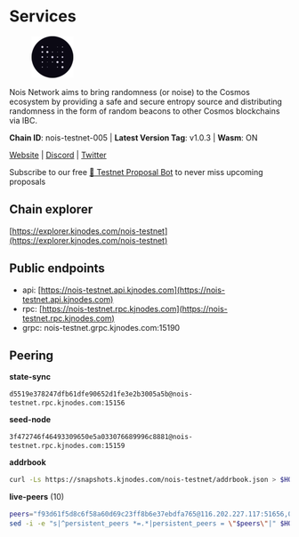 # Services

<figure><img src="https://raw.githubusercontent.com/kj89/cosmos-images/main/logos/nois.png" alt=""><figcaption></figcaption></figure>

Nois Network aims to bring randomness (or noise)  to the Cosmos ecosystem by providing a safe and  secure entropy source and distributing randomness  in the form of random beacons to other Cosmos blockchains via IBC.

**Chain ID**: nois-testnet-005 | **Latest Version Tag**: v1.0.3 | **Wasm**: ON

[Website](https://nois.network) | [Discord](https://discord.gg/dHdpwtEb6F) | [Twitter](https://twitter.com/NoisRNG)



Subscribe to our free [🤖 Testnet Proposal Bot](https://t.me/kjnodes_testnet_proposal_bot) to never miss upcoming proposals


## Chain explorer
[https://explorer.kjnodes.com/nois-testnet](https://explorer.kjnodes.com/nois-testnet)

## Public endpoints

* api: [https://nois-testnet.api.kjnodes.com](https://nois-testnet.api.kjnodes.com)
* rpc: [https://nois-testnet.rpc.kjnodes.com](https://nois-testnet.rpc.kjnodes.com)
* grpc: nois-testnet.grpc.kjnodes.com:15190

## Peering

**state-sync**

```text
d5519e378247dfb61dfe90652d1fe3e2b3005a5b@nois-testnet.rpc.kjnodes.com:15156
```

**seed-node**

```text
3f472746f46493309650e5a033076689996c8881@nois-testnet.rpc.kjnodes.com:15159
```

**addrbook**
```bash
curl -Ls https://snapshots.kjnodes.com/nois-testnet/addrbook.json > $HOME/.noisd/config/addrbook.json
```

**live-peers** (10)
```bash
peers="f93d61f5d8c6f58a60d69c23ff8b6e37ebdfa765@116.202.227.117:51656,08b081a1791ff0a8fdfa1d8e4a3c7e17af7a91aa@65.109.158.90:37656,32e0934cb169db0745ee16dae2e529bb1dd59c2c@135.181.252.92:26656,2403cecea3dc5c6bcac9ff964095ac673fbc02ef@65.109.39.223:26636,d5519e378247dfb61dfe90652d1fe3e2b3005a5b@65.109.68.190:15156,d5d9d4b0af4c4ee119cd640fbbca72ff96f5c8c0@209.126.81.240:26631,4af23e5bbb434e58082054a7d97b41b62cdb4a83@195.201.197.4:30656,5ecd40831e453845587cbd03534e68a7b9fc3576@65.109.92.79:21656,711a4b20ce63e3a69725d27c73145519a2a1b559@161.97.159.68:17356,af4401e79346aa7309d9e11080a5b71fd3cff283@65.109.56.215:26656"
sed -i -e "s|^persistent_peers *=.*|persistent_peers = \"$peers\"|" $HOME/.noisd/config/config.toml
```
